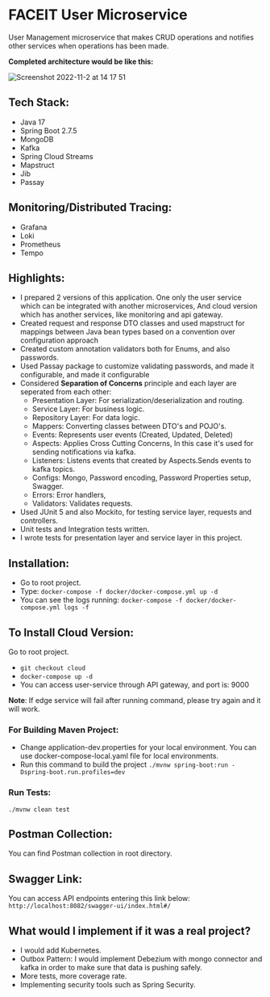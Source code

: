 # FACEIT User Microservice
User Management microservice that makes CRUD operations and notifies other services when operations has been made.

**Completed architecture would be like this:**

![Screenshot 2022-11-2 at 14 17 51](https://iili.io/b6Paln.png)

## Tech Stack:
- Java 17
- Spring Boot 2.7.5
- MongoDB
- Kafka
- Spring Cloud Streams
- Mapstruct
- Jib
- Passay

## Monitoring/Distributed Tracing:
- Grafana
- Loki
- Prometheus
- Tempo

## Highlights:
- I prepared 2 versions of this application. One only the user service which can be integrated with another microservices, And cloud version which has another services, like monitoring and api gateway.
- Created request and response DTO classes and used mapstruct for mappings between Java bean types based on a convention over configuration approach
- Created custom annotation validators both for Enums, and also passwords.
- Used Passay package to customize validating passwords, and made it configurable, and made it configurable
- Considered **Separation of Concerns** principle and each layer are seperated from each other:
  - Presentation Layer: For serialization/deserialization and routing.
  - Service Layer: For business logic.
  - Repository Layer: For data logic.
  - Mappers: Converting classes between DTO's and POJO's.
  - Events: Represents user events (Created, Updated, Deleted)
  - Aspects: Applies Cross Cutting Concerns, In this case it's used for sending notifications via kafka.
  - Listeners: Listens events that created by Aspects.Sends events to kafka topics.
  - Configs: Mongo, Password encoding, Password Properties setup, Swagger.
  - Errors: Error handlers,
  - Validators: Validates requests.
- Used JUnit 5 and also Mockito, for testing service layer, requests and controllers.
- Unit tests and Integration tests written.
- I wrote tests for presentation layer and service layer in this project.

## Installation:
- Go to root project.
- Type: ```docker-compose -f docker/docker-compose.yml up -d```
- You can see the logs running: ```docker-compose -f docker/docker-compose.yml logs -f```

## To Install Cloud Version:
Go to root project.
- ```git checkout cloud```
- ```docker-compose up -d```
- You can access user-service through API gateway, and port is: 9000

**Note**: If edge service will fail after running command, please try again and it will work.

### For Building Maven Project:
- Change application-dev.properties for your local environment. You can use docker-compose-local.yaml file for local environments.
- Run this command to build the project ```./mvnw spring-boot:run -Dspring-boot.run.profiles=dev```

### Run Tests:
```./mvnw clean test```

## Postman Collection:
You can find Postman collection in root directory.

## Swagger Link:
You can access API endpoints entering this link below:
```http://localhost:8082/swagger-ui/index.html#/```

## What would I implement if it was a real project?
- I would add Kubernetes.
- Outbox Pattern: I would implement Debezium with mongo connector and kafka in order to make sure that data is pushing safely.
- More tests, more coverage rate.
- Implementing security tools such as Spring Security.